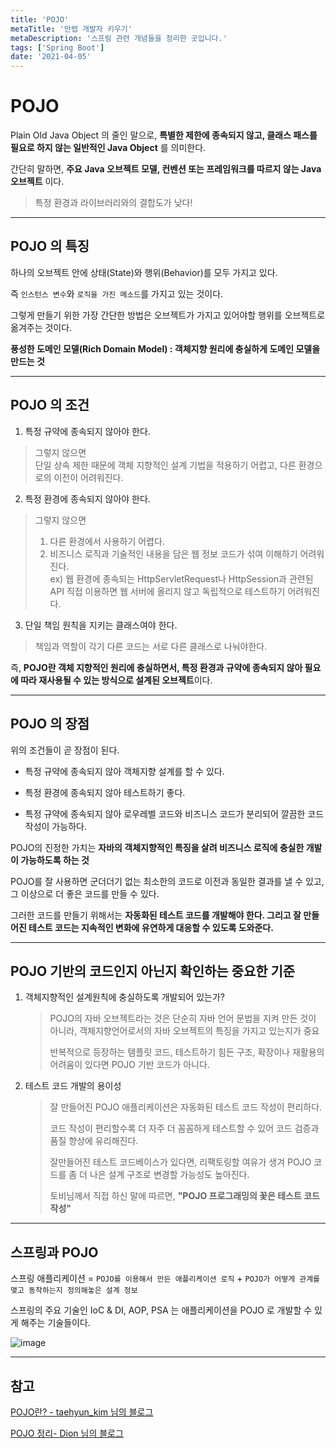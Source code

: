 ```yaml
---
title: 'POJO'
metaTitle: '만렙 개발자 키우기'
metaDescription: '스프링 관련 개념들을 정리한 곳입니다.'
tags: ['Spring Boot']
date: '2021-04-05'
---
```


# POJO

Plain Old Java Object 의 줄인 말으로, **특별한 제한에 종속되지 않고, 클래스 패스를 필요로 하지 않는 일반적인 Java Object** 를 의미한다.

간단히 말하면, **주요 Java 오브젝트 모델, 컨벤션 또는 프레임워크를 따르지 않는 Java 오브젝트** 이다.

> 특정 환경과 라이브러리와의 결합도가 낮다!

<hr/>

## POJO 의 특징

하나의 오브젝트 안에 상태(State)와 행위(Behavior)를 모두 가지고 있다.

즉 `인스턴스 변수`와 `로직을 가진 메소드`를 가지고 있는 것이다.

그렇게 만들기 위한 가장 간단한 방법은 오브젝트가 가지고 있어야할 행위를 오브젝트로 옮겨주는 것이다.

**풍성한 도메인 모델(Rich Domain Model) : 객체지향 원리에 충실하게 도메인 모델을 만드는 것**

<hr/>

## POJO 의 조건

1. 특정 규약에 종속되지 않아야 한다.
  > 그렇지 않으면 <br/>
  > 단일 상속 제한 때문에 객체 지향적인 설계 기법을 적용하기 어렵고, 다른 환경으로의 이전이 어려워진다.

2. 특정 환경에 종속되지 않아야 한다.
  > 그렇지 않으면 <br/>
  > 1. 다른 환경에서 사용하기 어렵다.
  > 2. 비즈니스 로직과 기술적인 내용을 담은 웹 정보 코드가 섞여 이해하기 어려워진다. <br/>
  > ex) 웹 환경에 종속되는 HttpServletRequest나 HttpSession과 관련된 API 직접 이용하면 웹 서버에 올리지 않고 독립적으로 테스트하기 어려워진다.


3. 단일 책임 원칙을 지키는 클래스여야 한다.
>  책임과 역할이 각기 다른 코드는 서로 다른 클래스로 나눠야한다.

즉, **POJO란 객체 지향적인 원리에 충실하면서, 특정 환경과 규약에 종속되지 않아 필요에 따라 재사용될 수 있는 방식으로 설계된 오브젝트**이다.

<hr/>

## POJO 의 장점

위의 조건들이 곧 장점이 된다.

- 특정 규약에 종속되지 않아 객체지향 설계를 할 수 있다.

- 특정 환경에 종속되지 않아 테스트하기 좋다.

- 특정 규약에 종속되지 않아 로우레벨 코드와 비즈니스 코드가 분리되어 깔끔한 코드 작성이 가능하다.

POJO의 진정한 가치는 **자바의 객체지향적인 특징을 살려 비즈니스 로직에 충실한 개발이 가능하도록 하는 것**

POJO를 잘 사용하면 군더더기 없는 최소한의 코드로 이전과 동일한 결과를 낼 수 있고, 그 이상으로 더 좋은 코드를 만들 수 있다.

그러한 코드를 만들기 위해서는 **자동화된 테스트 코드를 개발해야 한다. 그리고 잘 만들어진 테스트 코드는 지속적인 변화에 유연하게 대응할 수 있도록 도와준다.**


<hr/>

## POJO 기반의 코드인지 아닌지 확인하는 중요한 기준

1. 객체지향적인 설계원칙에 충실하도록 개발되어 있는가?

   > POJO의 자바 오브젝트라는 것은 단순히 자바 언어 문법을 지켜 만든 것이 아니라, 객체지향언어로서의 자바 오브젝트의 특징을 가지고 있는지가 중요
   >
   > 반복적으로 등장하는 템플릿 코드, 테스트하기 힘든 구조, 확장이나 재활용의 어려움이 있다면 POJO 기반 코드가 아니다.
   >

2. 테스트 코드 개발의 용이성

   > 잘 만들어진 POJO 애플리케이션은 자동화된 테스트 코드 작성이 편리하다.
   >
   > 코드 작성이 편리할수록 더 자주 더 꼼꼼하게 테스트할 수 있어 코드 검증과 품질 향상에 유리해진다.
   >
   > 잘만들어진 테스트 코드베이스가 있다면, 리팩토링할 여유가 생겨 POJO 코드를 좀 더 나은 설계 구조로 변경할 가능성도 높아진다.
   >
   > 토비님께서 직접 하신 말에 따르면, **"POJO 프로그래밍의 꽃은 테스트 코드 작성"**
   >

<hr/>

## 스프링과 POJO

스프링 애플리케이션 = `POJO를 이용해서 만든 애플리케이션 로직` + `POJO가 어떻게 관계를 맺고 동작하는지 정의해놓은 설계 정보`

스프링의 주요 기술인 IoC & DI, AOP, PSA 는 애플리케이션을 POJO 로 개발할 수 있게 해주는 기술들이다.

![image](https://user-images.githubusercontent.com/51476083/113571343-30ca1700-9651-11eb-8d50-5f719b554372.png)

<hr/>

## 참고
[POJO란? - taehyun_kim 님의 블로그](https://happyer16.tistory.com/entry/POJOplain-old-java-object%EB%9E%80)

[POJO 정리- Dion 님의 블로그](https://velog.io/@dion/what-is-POJO)
